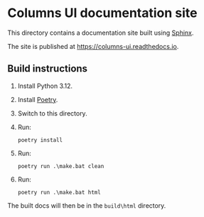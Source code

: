 # Columns UI documentation site

This directory contains a documentation site built using
[Sphinx](https://www.sphinx-doc.org/).

The site is published at https://columns-ui.readthedocs.io.

## Build instructions

1. Install Python 3.12.

2. Install [Poetry](https://python-poetry.org/docs/#installation).

3. Switch to this directory.

4. Run:

   ```shell
   poetry install
   ```

5. Run:

   ```shell
   poetry run .\make.bat clean
   ```

6. Run:

   ```shell
   poetry run .\make.bat html
   ```

The built docs will then be in the `build\html` directory.
